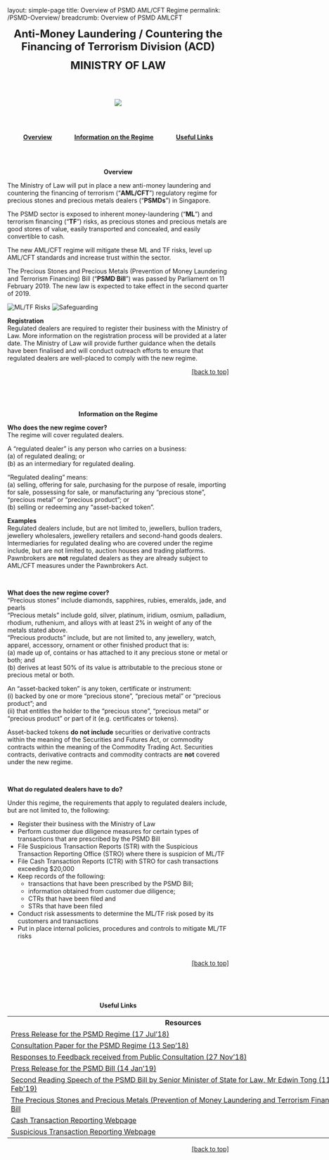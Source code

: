 layout: simple-page
title: Overview of PSMD AML/CFT Regime
permalink: /PSMD-Overview/
breadcrumb: Overview of PSMD AMLCFT


<p align="center"><font size="+2"><b>Anti-Money Laundering / Countering the Financing of Terrorism Division (ACD)</b></font></p>
<p align="center"><font size="+2"><b>MINISTRY OF LAW</b></font></p>
<br><br>
<p align="center"><img src="https://raw.githubusercontent.com/isomerpages/mlaw-acd/master/images/acdbanner.png"></p>
<br><br>
<p align="center">
<a id="top"></a>
<a href="#overview"><u><b>Overview</b></u></a> 
&nbsp; &nbsp; &nbsp; &nbsp; &nbsp; &nbsp; 
<a href="#info"><u><b>Information on the Regime</b></u></a> 
&nbsp; &nbsp; &nbsp; &nbsp; &nbsp; &nbsp; 
<a href="#useful"><u><b>Useful Links</b></u></a> 
</p>
<br><br>

<p align="center"><b><a id="overview" style="text-decoration:none">Overview</a></b></p>

The Ministry of Law will put in place a new anti-money laundering and countering the financing of terrorism (“**AML/CFT**”) regulatory regime for precious stones and precious metals dealers (“**PSMDs**”) in Singapore. 

The PSMD sector is exposed to inherent money-laundering (“**ML**”) and terrorism financing (“**TF**”) risks, as precious stones and precious metals are good stores of value, easily transported and concealed, and easily convertible to cash. 

The new AML/CFT regime will mitigate these ML and TF risks, level up AML/CFT standards and increase trust within the sector.

The Precious Stones and Precious Metals (Prevention of Money Laundering and Terrorism Financing) Bill (“**PSMD Bill**”) was passed by Parliament on 11 February 2019. The new law is expected to take effect in the second quarter of 2019.

![ML/TF Risks](/images/MoneyLaundering%26TerrorismFinancingRisks.jpg) ![Safeguarding](/images/SafeguardingPSMDsector.jpg)

**Registration** <br>
Regulated dealers are required to register their business with the Ministry of Law. More information on the registration process will be provided at a later date. The Ministry of Law will provide further guidance when the details have been finalised and will conduct outreach efforts to ensure that regulated dealers are well-placed to comply with the new regime. 

<p align = "right"><a href="#top"><u>[back to top]</u></a></p>
<br><br><br>
<p align ="center"><b><a id="info" style="text-decoration:none">Information on the Regime </a></b></p>

**Who does the new regime cover?** <br>
The regime will cover regulated dealers.

A “regulated dealer” is any person who carries on a business:<br>
(a)	of regulated dealing; or <br>
(b)	as an intermediary for regulated dealing.

“Regulated dealing” means: <br>
(a)	selling, offering for sale, purchasing for the purpose of resale, importing for sale, possessing for sale, or manufacturing any “precious stone”, “precious metal” or “precious product”; or <br>
(b)	selling or redeeming any “asset-backed token”. 

**Examples** <br>
Regulated dealers include, but are not limited to, jewellers, bullion traders, jewellery wholesalers, jewellery retailers and second-hand goods dealers. 
Intermediaries for regulated dealing who are covered under the regime include, but are not limited to, auction houses and trading platforms. 
Pawnbrokers are **not** regulated dealers as they are already subject to AML/CFT measures under the Pawnbrokers Act.

<br>

**What does the new regime cover?** <br>
“Precious stones” include diamonds, sapphires, rubies, emeralds, jade, and pearls <br>
“Precious metals” include gold, silver, platinum, iridium, osmium, palladium, rhodium, ruthenium, and alloys with at least 2% in weight of any of the metals stated above.<br>
“Precious products” include, but are not limited to, any jewellery, watch, apparel, accessory, ornament or other finished product that is: <br>
(a) made up of, contains or has attached to it any precious stone or metal or both; and<br>
(b) derives at least 50% of its value is attributable to the precious stone or precious metal or both.

An “asset-backed token” is any token, certificate or instrument: <br>
(i) backed by one or more “precious stone”, “precious metal” or “precious product”; and <br>
(ii) that entitles the holder to the “precious stone”, “precious metal” or “precious product” or part of it (e.g. certificates or tokens).

Asset-backed tokens **do not include** securities or derivative contracts within the meaning of the Securities and Futures Act, or commodity contracts within the meaning of the Commodity Trading Act. Securities contracts, derivative contracts and commodity contracts are **not** covered under the new regime.

<br>

**What do regulated dealers have to do?** <br>

Under this regime, the requirements that apply to regulated dealers include, but are not limited to, the following:
 * Register their business with the Ministry of Law
 * Perform customer due diligence measures for certain types of transactions that are prescribed by the PSMD Bill
 * File Suspicious Transaction Reports (STR) with the Suspicious Transaction Reporting Office (STRO) where there is suspicion of ML/TF 
 * File Cash Transaction Reports (CTR) with STRO for cash transactions exceeding $20,000
 * Keep records of the following:
   * transactions that have been prescribed by the PSMD Bill;
   * information obtained from customer due diligence;
   * CTRs that have been filed and 
   * STRs that have been filed
 * Conduct risk assessments to determine the ML/TF risk posed by its customers and transactions
 * Put in place internal policies, procedures and controls to mitigate ML/TF risks
<br>
<p align = "right"><a href="#top"><u>[back to top]</u></a></p>
<br><br><br>
<p align ="center"><b><a id="useful" style="text-decoration:none"> Useful Links </a> </b></p>

<table style="undefined;table-layout: fixed; width: 800px">
<colgroup>
<col style="width: 800px">
</colgroup>
  <tr>
    <th>Resources<br></th>
  </tr>
  <tr>
    <td><a href="https://www.mlaw.gov.sg/content/minlaw/en/news/press-releases/strengthening-aml-cft-regulation-for-psmd-sector.html">Press Release for the PSMD Regime (17 Jul’18)<br></a></td>
  </tr>
  <tr>
    <td><a href="https://www.mlaw.gov.sg/content/minlaw/en/news/public-consultations/public-consultation-on-the-proposed-anti-money-laundering-and-co.html">Consultation Paper for the PSMD Regime (13 Sep’18)<br></a></td>
  </tr>
  <tr>
    <td><a href="https://www.mlaw.gov.sg/content/minlaw/en/news/public-consultations/responses-feedback-public-consultation-aml-cft-regulatory-regime-for-psmds.html">Responses to Feedback received from Public Consultation (27 Nov’18) </a><br></td>
  </tr>
  <tr>
    <td><a href="https://www.mlaw.gov.sg/content/minlaw/en/news/press-releases/new-bill-to-strengthen-prevention-of-money-laundering-terrorism-financing-PSMD-sector.html">Press Release for the PSMD Bill (14 Jan’19)<br></a></td>
  </tr>
  <tr>
    <td><a href="https://www.mlaw.gov.sg/content/minlaw/en/news/parliamentary-speeches-and-responses/second-reading-speech-sms-edwin-tong-prevention-of-money-laundering-terrorism-financing-bill.html">Second Reading Speech of the PSMD Bill by Senior Minister of State for Law, Mr Edwin Tong (11 Feb'19)</a></td>
  </tr>
  <tr>
    <td><a href="https://www.parliament.gov.sg/docs/default-source/default-document-library/precious-stones-and-precious-metals-(prevention-of-money-laundering-and-terrorism-financing)-bill-1-2019.pdf">The Precious Stones and Precious Metals (Prevention of Money Laundering and Terrorism Financing) Bill</a></td>
  </tr>
  <tr>
    <td><a href="https://www.police.gov.sg/about-us/organisational-structure/specialist-staff-departments/commercial-affairs-department/aml-cft/suspicious-transaction-reporting-office/cash-transaction-reporting">Cash Transaction Reporting Webpage</a><br></td>
  </tr>
  <tr>
    <td><a href="https://www.police.gov.sg/about-us/organisational-structure/specialist-staff-departments/commercial-affairs-department/aml-cft/suspicious-transaction-reporting-office/suspicious-transaction-reporting">Suspicious Transaction Reporting Webpage</a><br></td>
  </tr>
</table>
<p align = "right"><a href="#top"><u>[back to top]</u></a></p>
